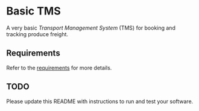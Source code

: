 # Basic TMS

A very basic _Transport Management System_ (TMS) for booking and tracking produce freight.


## Requirements

Refer to the [requirements](REQUIREMENTS.md) for more details.


## TODO

Please update this README with instructions to run and test your software.